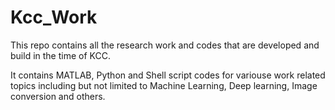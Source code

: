# Kcc_Work

This repo contains all the research work and codes that are developed and build in the time of KCC.

It contains MATLAB, Python and Shell script codes for variouse work related topics including but not limited to Machine Learning, Deep learning, Image conversion and 
others. 
